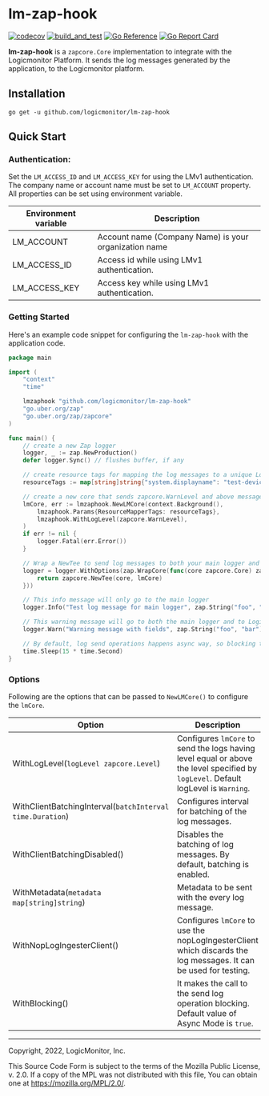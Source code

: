 # lm-zap-hook

[![codecov](https://codecov.io/gh/logicmonitor/lm-zap-hook/branch/main/graph/badge.svg?token=RVRA5LFQ7C)](https://codecov.io/gh/logicmonitor/lm-zap-hook)
[![build_and_test](https://github.com/logicmonitor/lm-zap-hook/actions/workflows/ci.yml/badge.svg)](https://github.com/logicmonitor/lm-zap-hook/actions/workflows/ci.yml)
[![Go Reference](https://pkg.go.dev/badge/github.com/logicmonitor/lm-zap-hook.svg)](https://pkg.go.dev/github.com/logicmonitor/lm-zap-hook)
[![Go Report Card](https://goreportcard.com/badge/github.com/logicmonitor/lm-zap-hook)](https://goreportcard.com/report/github.com/logicmonitor/lm-zap-hook)

**lm-zap-hook** is a `zapcore.Core` implementation to integrate with the Logicmonitor Platform. It sends the log messages generated by the application, to the Logicmonitor platform.
## Installation

`go get -u github.com/logicmonitor/lm-zap-hook`

## Quick Start

### Authentication:

Set the `LM_ACCESS_ID` and `LM_ACCESS_KEY` for using the LMv1 authentication. The company name or account name must be set to `LM_ACCOUNT` property. All properties can be set using environment variable.

| Environment variable |	Description                                        |
| -------------------- | ------------------------------------------------------|
|   LM_ACCOUNT         | Account name (Company Name) is your organization name |
|   LM_ACCESS_ID       | Access id while using LMv1 authentication.|
|   LM_ACCESS_KEY      | Access key while using LMv1 authentication.|

### Getting Started

Here's an example code snippet for configuring the `lm-zap-hook` with the application code.

```go
package main

import (
	"context"
	"time"

	lmzaphook "github.com/logicmonitor/lm-zap-hook"
	"go.uber.org/zap"
	"go.uber.org/zap/zapcore"
)

func main() {
	// create a new Zap logger
	logger, _ := zap.NewProduction()
	defer logger.Sync() // flushes buffer, if any

	// create resource tags for mapping the log messages to a unique LogicMonitor resource
	resourceTags := map[string]string{"system.displayname": "test-device"}

	// create a new core that sends zapcore.WarnLevel and above messages to Logicmonitor Platform
	lmCore, err := lmzaphook.NewLMCore(context.Background(),
		lmzaphook.Params{ResourceMapperTags: resourceTags},
		lmzaphook.WithLogLevel(zapcore.WarnLevel),
	)
	if err != nil {
		logger.Fatal(err.Error())
	}

	// Wrap a NewTee to send log messages to both your main logger and to Logicmonitor
	logger = logger.WithOptions(zap.WrapCore(func(core zapcore.Core) zapcore.Core {
		return zapcore.NewTee(core, lmCore)
	}))

	// This info message will only go to the main logger
	logger.Info("Test log message for main logger", zap.String("foo", "bar"))

	// This warning message will go to both the main logger and to Logicmonitor.
	logger.Warn("Warning message with fields", zap.String("foo", "bar"))

	// By default, log send operations happens async way, so blocking the execution
	time.Sleep(15 * time.Second)
}

```
### Options

Following are the options that can be passed to `NewLMCore()` to configure the `lmCore`.

| Option                                     |   Description                                                                    |             
|--------------------------------------------|----------------------------------------------------------------------------------|
|   WithLogLevel(`logLevel zapcore.Level`)                   | Configures `lmCore` to send the logs having level equal or above the level specified by `logLevel`. Default logLevel is `Warning`. |
|   WithClientBatchingInterval(`batchInterval time.Duration`) | Configures interval for batching of the log messages. |
|   WithClientBatchingDisabled() | Disables the batching of log messages. By default, batching is enabled. |
|   WithMetadata(`metadata map[string]string`)                   | Metadata to be sent with the every log message.                                    |
|   WithNopLogIngesterClient()               | Configures `lmCore` to use the nopLogIngesterClient which discards the log messages. It can be used for testing.                          |
|   WithBlocking()      | It makes the call to the send log operation blocking. Default value of Async Mode is `true`. |
---

Copyright, 2022, LogicMonitor, Inc.

This Source Code Form is subject to the terms of the Mozilla Public License, v. 2.0. If a copy of the MPL was not distributed with this file, You can obtain one at https://mozilla.org/MPL/2.0/.